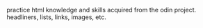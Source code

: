 practice html knowledge and skills acquired from the odin project. headliners, lists, links, images, etc. 